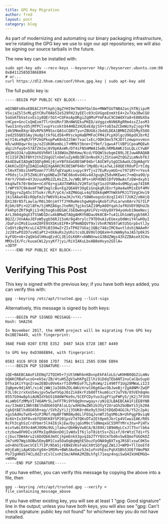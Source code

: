 ```yaml
---
title: GPG Key Migration
author: fred
layout: post
category: blog
---
```


As part of modernizing and automating our binary packaging infrastructure, we're rotating the GPG key we use to sign our apt repositories; we will also be signing our source tarballs in the future.

The new key can be installed with:

```
sudo apt-key adv --recv-keys --keyserver hkp://keyserver.ubuntu.com:80 0xB4112585D386EB94
# or...
curl https://dl2.hhvm.com/conf/hhvm.gpg.key | sudo apt-key add
```

The full public key is:

```
-----BEGIN PGP PUBLIC KEY BLOCK-----

mQINBFn8koEBEAC2tPtkphj8gZYHI9mTNUHfQalDo+MNWTGUTNB42asjhTNjipzM
VSxjaZSl5cMLg5YCRuT0AbSIe529FH23yEElc03cGVGgoEnmXtE4+2v7Xa30wCGO
5oUxKfbVatsxEs1y8QEr5Gt+CUFmsApOKgiZq0MsPYmFAuC9CbWdXYa8+E00bXOa
cHCpe+GncCxQmExm7TlrUnURnf3RnNWSEkuPKED/aVggzxNVN6RgRRm4ssZJasM3
TwoI1nVysO5jMfPClvupYscoktO44HBZzH2EeEdpjSV+toD3aZCbmWzXyZjogrFN
j4k5Mme0Xqr4DvRPk5M9SxcQASsCQ8VTyu+ZBUG6zJbddLDEA1BMNIZOG5MyX58O
zed255Q85SAyjHu8pltkfGLd56+MYsckpHaBPMFoCFM4iPcpXOlgcU96pdXJbrR2
mjYI4Le9qRJYYP2kGPkopPwK8nbZJ5Wr7xaclxEc/ODH3mv57KJD7lzmwpnvvmsn
kR/wUHOqwrXojp/oZCUK8KembLiT+MMkY3bne+IY9ef/1qwu4flVBP1CpoaMQEwh
dqzihfwyQ+57ATZHJaj8V9pKAxWh/Df4iFN5mMWA15eBLhRMbAWKJIoLQLcCYwBF
gH3HiO34/uQUHaX6VhRHllA38WUoZNhKmw/Kcd/FDQWlbzbgmI89LJEJuwARAQAB
tC1ISFZNIFBhY2thZ2UgU2lnbmluZyA8b3BlbnNvdXJjZStoaHZtQGZiLmNvbT6J
Ak4EEwEIADgWIQQFg0HGj8jeYBfXdaG0ESWF04brlAUCWfySgQIbAwULCQgHAgYV
CAkKCwIEFgIDAQIeAQIXgAAKCRC0ESWF04brlMp8D/4ia7wLi6OQEtR8uPIrtCdg
ClHvXTX0zihHPDomn77lRSfqEVapKcsvpyc9YTjv27EuRvymUG+o7971RY+rYes4
+POdsjlxJF5ZkNi8YxpUNEw2hTWC66o6vd4Gv4dJgugkZ5dvHKEwec7+mQna9O/p
F4rY/VVmh+4YJUzuuKMb2ZLHsZ3LJv/WBL9Ps+sRFHUN5lDfV00wAsfzEW+dxyh1
kkqXwTk70r8m5m+nCdf0z+giAU7XWRkbJV2HTatSgY1ozOYARe4v0MGyLwp74I6R
lrWPY97C9k4emF7WP2mglcBu+Eg2Q6A0Y3OgEiGnqkgRJEnrfpHa4wXM1sEUf4MV
5FQgyroZg45c375okr/RLP/pC4/x8ZM6GqLv4qTEOk6qWM7hWXhPRJ1TSVgCHv19
jki5AkwV4EcROpFmJzfW6V9i4swJKJvYXLr58W0vogsUc8zqII4Sl7JUKZ/oN4jQ
QX138r85fLawla/R0i30njmY7fJYKRwHeshgwHg6vqKobTiPuLarwn0Arv7G7ILP
RjbH/8Pi+U2l8Fm/SjHMZA6gcJteRHjTgjkxSAZ19MyA08YqahJafRUVDY9QhUJb
FkHhptZRf9qRji3+Njhog6s8EGACJSEOwmngAViFVz+UUyOXY94yoHvb19meNecj
ArL3604gOqX3TSSWD1Dcu4kBMwQTAQgAHRYhBDau9k0CB+fu41LUh1oW5ygb56RJ
BQJZ/JVnAAoJEFoW5ygb56RJ15oH/0g4hrylc79TD9xA1vEUexyOdWniY4lwH9yI
/DaFznIMsE1uxmZ0FE9VX5Ks8IFR+3P9mNDQVf9xlVhnR7N597aKtU5GrpbvtlJy
CoQVtzBqYKcuLC4ZFRiB33HwZrZIxTPH27UUaj1QBz748zIMC6wvtldshjNAAeRr
Jz28twPO2D7svNIaPt2+OXAuRs2yUhitcsDLBV0UlOQ8xH+hzWANyhaJAS7p0k35
kyFOG+n6+2qQkGdlHHuqEzdCL3EiOiK6RrvbWNUnwiG3BdZWgs43hZZBAseX3CHu
MM3vIX/Fc/kuuaCWi2ysyKf7jyi/RiVIAKuLbxAB8eHsyo2G5lA=
=3DTP
-----END PGP PUBLIC KEY BLOCK-----
```

Verifying This Post
===================

This key is signed with the previous key; if you have both keys added, you can verify this with:

```
gpg --keyring /etc/apt/trusted.gpg --list-sigs
```

Alternatively, this message is signed by both keys:

```
-----BEGIN PGP SIGNED MESSAGE-----
Hash: SHA256

In November 2017, the HHVM project will be migrating from GPG key 0x1BE7A449, with fingerprint:

36AE F64D 0207 E7EE E352  D487 5A16 E728 1BE7 A449

to GPG key 0xD386EB94, with fingerprint:

0583 41C6 8FC8 DE60 17D7  75A1 B411 2585 D386 EB94
-----BEGIN PGP SIGNATURE-----

iQE+BAEBCAAoFiEENq72TQIH5+7jUtSHWhbnKBvnpEkFAloLG/wKHHB0QGZiLmNv
bQAKCRBaFucoG+ekSe/ZB/4tuH5ZgV1whKPgZIlhi9iDdqTEbANT2nuCaCQuSupU
Dfha1KiYYqnZraw2EBDs0Ve6xrfIdhMKEoF7L2yRsWq/2i490Tf1Ug28MWaLiI23
ZqBpmv9djA9l/xi4CjWWjJaI60kZOL4WUzXrwlU6g6GwcObJweBjrZgA0NMrZwQP
F3Ll0czrxXxUS4ujpv5wSwYVGpJ0zZik8krFzb80Ttkum6icYJuTV8/85VEh8qHo
0557G94w8p5iAUNIdYbG510A0WfKe9s/5CEFCDyYuo3igFYipFWPy5/jK2j7F3VU
4LaWbSfzMMyVI746AMr5LJeFFTRi9YhQg9nnwgay+/yNiQJLBAEBCAA1FiEEBYNB
xo/I3mAX13WhtBElhdOG65QFAloLG/wXHG9wZW5zb3VyY2UraGh2bUBmYi5jb20A
CgkQtBElhdOG65R+ag//SVhZyYiJj35UK8rdKe9y53VdJtDQdD4GGJk/Y52c2pAi
xgs5AdHuTwVb+OzPJMUf/HpBFfNR6Ny86LlFEGqJvnWTJ5gVM6iN+UhPqgFBviqN
Xc6U+Ix3XF0vx6fQSNtK8YSP201psV7d7QKvDTaIEt0pm5JkrCp4VCwwiEAK/R0S
RcFh3cghSzCrdYbmr5lX4I6jkjEw/DyjqGsM9ctldNmqxGC55MfYMrx3tw+PiHTx
eivtw6L0X9z4mRJ0ONs9ULjtamurQbHWyVw8CA/BJ89X/1B9mNyLCxJlT5vrlb6a
ctzbowOFH9IviKFMxIqdRdenDOjIvWdvIf6jloT8ibt5s+ZGixf/0rWYzCTdi+fS
cjbuc7DW4Aru2i6DdQb63mXCjhpmEnkX3gvq1b2TYYQSCm7bd6vSwEQmoTUGOkDZ
Jm7sH97WgiOOBw5EmyBM1Coa5OaOq8qWghE5buzFpONA9gBXTxgJRS8lxswC0K5o
od+AhGTEuecVCEl7lIP/N5ASjrEBkEVKsFaGCX0tSDfgqCZW1JJ+WPD+TllUoEfd
m9jEaNjiApKSOxYg94+1M5Mv+BWh3AoEwz5Jm1xFnVhEocPqhX5Bh53OEfVWoPNX
Po7IgHHd574CLddZrzCslCsnhISm/ARHA2MZBLhfgl71eqz4nqiSwQ4IkUHEMGQ=
=WORw
-----END PGP SIGNATURE-----
```

If you have either, you can verify this message by copying the above into a file, then

```
gpg --keyring /etc/apt/trusted.gpg --verify < file_containing_message_above
```

If you have either existing key, you will see at least 1 "gpg: Good signature" line in the output; unless you have both keys, you will also see "gpg: Can't check signature: public key not found" for whichever key you do not have installed.
